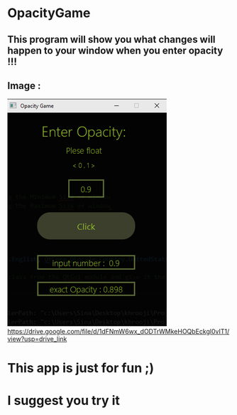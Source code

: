 # OpacityGame

## This program will show you what changes will happen to your window when you enter opacity !!!


## Image :
![GIF محلی](images/Opcty.png)
https://drive.google.com/file/d/1dFNmW6wx_dODTrWMkeHOQbEckgl0vIT1/view?usp=drive_link

# This app is just for fun ;)

# I suggest you try it  

